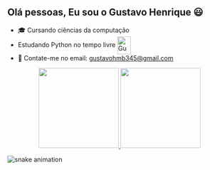 ## Olá pessoas, Eu sou o Gustavo Henrique 😃

- 🎓 Cursando ciências da computação
-  Estudando Python no tempo livre <img align="center" alt="GustavoHMB345" height="40" width="30" src="https://cdn.jsdelivr.net/gh/devicons/devicon@latest/devicon.min.css">
- 📩 Contate-me no email: gustavohmb345@gmail.com

<div align="center">
   <a href="https://github.com/GustavoHMB345">
 <img height="180em" src="https://github-readme-stats.vercel.app/api?username=GustavoHMB345&count_private=true&include_all_commits=true&show_icons=true&theme=dark&hide_border=false&show_owner=true"/>
   <img height="180" src="https://github-readme-stats.vercel.app/api/top-langs/?username=GustavoHMB345&theme=dark&hide_border=false&&layout=compact"/>
   </a>
 </div>
 
![snake animation](https://github.com/danielbped/danielbped/blob/output/github-contribution-grid-snake.svg)
